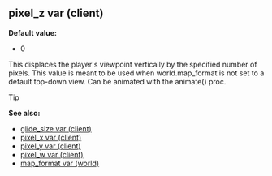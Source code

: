 ## pixel_z var (client)

**Default value:**
+   0


This displaces the player\'s viewpoint vertically by the
specified number of pixels. This value is meant to be used when
world.map_format is not set to a default top-down view. Can be animated
with the animate() proc.

> [!TIP] 
> **See also:**
> +   [glide_size var (client)](/ref/client/var/glide_size.md) 
> +   [pixel_x var (client)](/ref/client/var/pixel_x.md) 
> +   [pixel_y var (client)](/ref/client/var/pixel_y.md) 
> +   [pixel_w var (client)](/ref/client/var/pixel_w.md) 
> +   [map_format var (world)](/ref/world/var/map_format.md) 